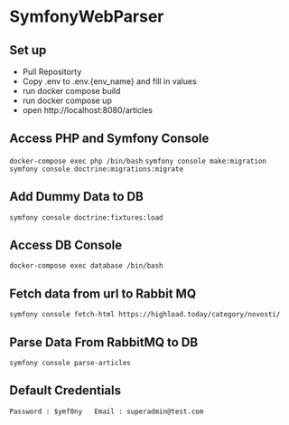 # SymfonyWebParser

## Set up
- Pull Repositorty
- Copy .env to .env.{env_name} and fill in values
- run docker compose build
- run docker compose up
- open http://localhost:8080/articles

## Access PHP and Symfony Console
``docker-compose exec php /bin/bash``
 ``symfony console make:migration``
 ``symfony console doctrine:migrations:migrate``


## Add Dummy Data to DB
``symfony console doctrine:fixtures:load``

## Access DB Console
``docker-compose exec database /bin/bash  ``


## Fetch data from url to Rabbit MQ
``symfony console fetch-html https://highload.today/category/novosti/``


## Parse Data From RabbitMQ to DB
``symfony console parse-articles``


## Default Credentials
  `` Password : $ymf0ny  
     Email : superadmin@test.com ``